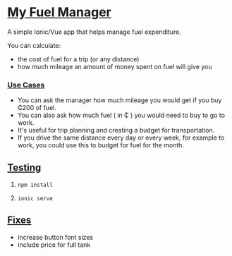 # [My Fuel Manager](#my-fuel-manager)

A simple Ionic/Vue app that helps manage fuel expenditure.

You can calculate:

- the cost of fuel for a trip (or any distance)
- how much mileage an amount of money spent on fuel will give you

### [Use Cases](#use-cases)

- You can ask the manager how much mileage you would get if you buy ₵200 of fuel.
- You can also ask how much fuel ( in ₵ ) you would need to buy to go to work.
- It's useful for trip planning and creating a budget for transportation.
- If you drive the same distance every day or every week, for example to work, you could use this to budget for fuel for the month.

## [Testing](#testing)

1. `npm install`

2. `ionic serve`

## [Fixes](#fixes)
- increase button font sizes
- include price for full tank